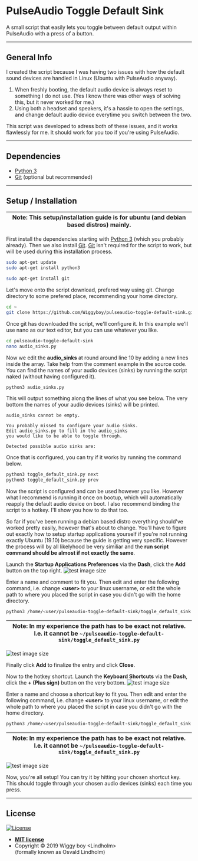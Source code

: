 # PulseAudio Toggle Default Sink

A small script that easily lets you toggle between default output within PulseAudio with a press of a button.

---
<!---
## Table of contents
* [General info](#general-info)
* [Setup / Installation](#setup-/-installation)
* [Contact](#contact)

---
-->

## General Info
I created the script because I was having two issues with how the default sound devices are handled in Linux (Ubuntu with PulseAudio anyway).

1. When freshly booting, the default audio device is always reset to something I do not use. (Yes I know there was other ways of solving this, but it never worked for me.)
2. Using both a headset and speakers, it's a hassle to open the settings, and change default audio device everytime you switch between the two.

This script was developed to adress both of these issues, and it works flawlessly for me. It should work for you too if you're using PulseAudio.

---

## Dependencies
* [Python 3](https://www.python.org/download/releases/3.0/)
* [Git](https://git-scm.com/) (optional but recommended)

---

## Setup / Installation
| Note: This setup/installation guide is for ubuntu (and debian based distros) mainly. |
| --- |

First install the dependencies starting with [Python 3](https://www.python.org/download/releases/3.0/) (which you probably already). Then we also install [Git](https://git-scm.com/). [Git](https://git-scm.com/) isn't required for the script to work, but will be used during this installation process.

```bash
sudo apt-get update
sudo apt-get install python3

sudo apt-get install git
```

Let's move onto the script download, prefered way using git. Change directory to some prefered place, recommending your home directory.

```bash
cd ~
git clone https://github.com/Wiggyboy/pulseaudio-toggle-default-sink.git
```

Once git has downloaded the script, we'll configure it. In this example we'll use nano as our text editor, but you can use whatever you like.
```bash
cd pulseaudio-toggle-default-sink
nano audio_sinks.py
```

Now we edit the **audio_sinks** at round around line 10 by adding a new lines inside the array. Take help from the comment example in the source code. You can find the names of your audio devices (sinks) by running the script naked (without having configured it).

```bash
python3 audio_sinks.py
```

This will output something along the lines of what you see below. The very bottom the names of your audio devices (sinks) will be printed.
```
audio_sinks cannot be empty.

You probably missed to configure your audio sinks.
Edit audio_sinks.py to fill in the audio_sinks
you would like to be able to toggle through.

Detected possible audio sinks are:
```

Once that is configured, you can try if it works by running the command below.
```bash
python3 toggle_default_sink.py next
python3 toggle_default_sink.py prev
```

Now the script is configured and can be used however you like. However what I recommend is running it once on bootup, which will automatically reapply the default audio device on boot. I also recommend binding the script to a hotkey. I'll show you how to do that too.

So far if you've been running a debian based distro everything should've worked pretty easily, however that's about to change. You'll have to figure out exactly how to setup startup applications yourself if you're not running exactly Ubuntu (19.10) because the guide is getting very specific. However the process will by all likelyhood be very similiar and the **run script command should be almost if not exactly the same**.

Launch the **Startup Applications Preferences** via the **Dash**, click the **Add** button on the top right.
![test image size](/imgs/1.png)

Enter a name and comment to fit you. Then edit and enter the following command, i.e. change **\<user\>** to your linux username, or edit the whole path to where you placed the script in case you didn't go with the home directory.
```bash
python3 /home/<user/pulseaudio-toggle-default-sink/toggle_default_sink.py
```
| Note: In my experience the path has to be exact not relative. <br> I.e. it cannot be `~/pulseaudio-toggle-default-sink/toggle_default_sink.py` |
| --- |

![test image size](/imgs/2.png)

Finally click **Add** to finalize the entry and click **Close**.

Now to the hotkey shortcut. Launch the **Keyboard Shortcuts** via the **Dash**, click the **+ (Plus sign)** button on the very bottom.
![test image size](/imgs/3.png)

Enter a name and choose a shortcut key to fit you. Then edit and enter the following command, i.e. change **\<user\>** to your linux username, or edit the whole path to where you placed the script in case you didn't go with the home directory.
```bash
python3 /home/<user/pulseaudio-toggle-default-sink/toggle_default_sink.py next
```
| Note: In my experience the path has to be exact not relative. <br> I.e. it cannot be `~/pulseaudio-toggle-default-sink/toggle_default_sink.py` |
| --- |

![test image size](/imgs/4.png)

Now, you're all setup! You can try it by hitting your chosen shortcut key. This should toggle through your chosen audio devices (sinks) each time you press.

---

## License

[![License](http://img.shields.io/:license-mit-blue.svg?style=flat-square)](http://badges.mit-license.org)

- **[MIT license](http://opensource.org/licenses/mit-license.php)**
- Copyright &copy; 2019 Wiggy boy \<Lindholm\>\
  (formally known as Osvald Lindholm)
